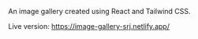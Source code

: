 An image gallery created using React and Tailwind CSS.

Live version: https://image-gallery-srj.netlify.app/
